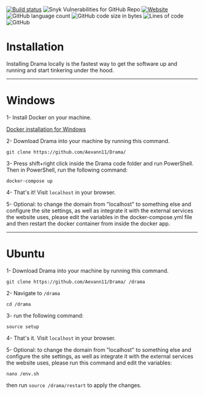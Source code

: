 [![Build status](https://travis-ci.com/Aevann1/Drama.svg?branch=frost)](https://app.travis-ci.com/github/Aevann1/Drama) ![Snyk Vulnerabilities for GitHub Repo](https://img.shields.io/snyk/vulnerabilities/github/Aevann1/Drama) [![Website](https://img.shields.io/website/https/rdrama.net?down_color=red&down_message=down&up_message=up)](https://www.rdrama.net) ![GitHub language count](https://img.shields.io/github/languages/count/Aevann1/Drama) ![GitHub code size in bytes](https://img.shields.io/github/languages/code-size/Aevann1/Drama) ![Lines of code](https://img.shields.io/tokei/lines/github/Aevann1/Drama) ![GitHub](https://img.shields.io/github/license/Aevann1/Drama)

# Installation

Installing Drama locally is the fastest way to get the software up and running and start tinkering under the hood.

---

# Windows

1- Install Docker on your machine.

[Docker installation for Windows](https://docs.docker.com/docker-for-windows/install/)

2- Download Drama into your machine by running this command.

```
git clone https://github.com/Aevann11/Drama/
```

3- Press shift+right click inside the Drama code folder and run PowerShell. Then in PowerShell, run the following command:

```
docker-compose up
```

4- That's it! Visit `localhost` in your browser.

5- Optional: to change the domain from "localhost" to something else and configure the site settings, as well as integrate it with the external services the website uses, please edit the variables in the docker-compose.yml file and then restart the docker container from inside the docker app.

---

# Ubuntu

1- Download Drama into your machine by running this command.

```
git clone https://github.com/Aevann11/Drama/ /drama
```

2- Navigate to `/drama`

```
cd /drama
```

3- run the following command:

```
source setup
```

4- That's it. Visit `localhost` in your browser.


5- Optional: to change the domain from "localhost" to something else and configure the site settings, as well as integrate it with the external services the website uses, please run this command and edit the variables:

```
nano /env.sh
```

then run `source /drama/restart` to apply the changes.

